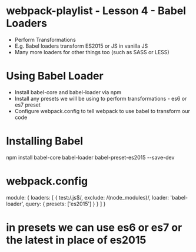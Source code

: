 # webpack-playlist - Lesson 4 - Babel Loaders

- Perform Transformations
- E.g. Babel loaders transform ES2015 or JS in vanilla JS
- Many more loaders for other things too (such as SASS or LESS)

# Using Babel Loader

- Install babel-core and babel-loader via npm
- Install any presets we will be using to perform transformations - es6 or es7 preset
- Configure webpack.config to tell webpack to use babel to transform our code

# Installing Babel
npm install babel-core babel-loader babel-preset-es2015 --save-dev


# webpack.config
module: {
  loaders: [
    {
      test:/\.js$/,
      exclude: /(node_modules)/,
      loader: 'babel-loader',
      query: {
        presets: ['es2015']
      }
    }
  ]
}

# in presets we can use es6 or es7 or the latest in place of es2015
